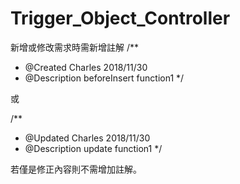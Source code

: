 # Trigger_Object_Controller
新增或修改需求時需新增註解
/**
 * @Created      Charles 2018/11/30
 * @Description  beforeInsert function1
 */
 
 或
 
 /**
  * @Updated      Charles 2018/11/30
  * @Description  update function1
  */
  
  若僅是修正內容則不需增加註解。
